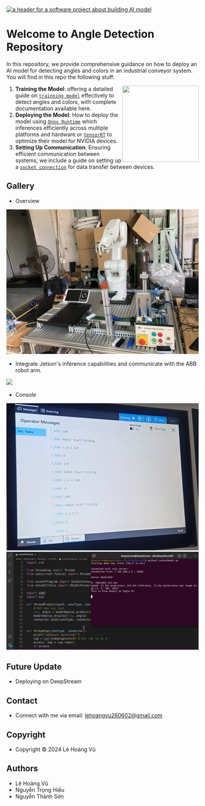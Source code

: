 [![a header for a software project about building AI model](https://raw.githubusercontent.com/dusty-nv/jetson-containers/docs/docs/images/header_blueprint_rainbow.jpg)](https://www.jetson-ai-lab.com)

# Welcome to Angle Detection Repository

In this repository, we provide comprehensive guidance on how to deploy an AI model for detecting angles and colors in an industrial conveyor system. You will find in this repo the following stuff:

<a href="https://www.jetson-ai-lab.com"><img align="right" width="200" height="200" src="https://nvidia-ai-iot.github.io/jetson-generative-ai-playground/images/JON_Gen-AI-panels.png"></a>

1. **Training the Model**: offering a detailed guide on [`trainning model`](https://github.com/leehoanzu/angle-detection/blob/main/train/README.md) effectively to detect angles and colors, with complete documentation available here. 
2. **Deploying the Model**: How to deploy the model using [`Onnx Runtime`](https://github.com/leehoanzu/angle-detection/blob/main/onnx-runtime/README.md) which inferences efficiently across multiple platforms and hardware or  [`tensorRT`](https://github.com/leehoanzu/angle-detection/blob/main/yolo-obb/docs/source/quickstart.md) to optimize their model for NVIDIA devices.
3.  **Setting Up Communication**: Ensuring efficient communication between systems, we include a guide on setting up a [`socket connection`](https://github.com/leehoanzu/angle-detection/blob/main/socket/README.md) for data transfer between devices.


## Gallery

* Overview

![`Overview`](https://github.com/leehoanzu/angle-detection/blob/main/screen-shots/genaral.jpg)

* Integrate Jetson's inference capabilities and communicate with the ABB robot arm.

<a href="https://youtu.be/C5XvOQaP5cA"><img src="https://github.com/leehoanzu/angle-detection/blob/main/screen-shots/automatic_operation.gif"></a> <br/>

* Console

![`ABB robot console`](https://github.com/leehoanzu/angle-detection/blob/main/screen-shots/console_ABB.jpg) ![`Jetson Console`](https://github.com/leehoanzu/angle-detection/blob/main/screen-shots/yolo_results.png)

## Future Update

* Deploying on DeepStream

## Contact

* Connect with me via email: lehoangvu260602@gmail.com

## Copyright

* Copyright &#169; 2024 Lê Hoàng Vũ

## Authors

* Lê Hoàng Vũ
* Nguyễn Trọng Hiếu
* Nguyễn Thành Sơn

